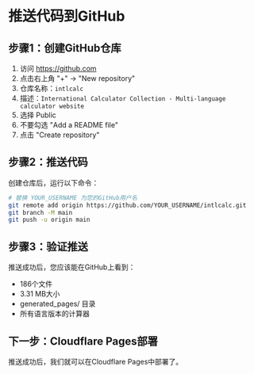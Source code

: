 # 推送代码到GitHub

## 步骤1：创建GitHub仓库
1. 访问 https://github.com
2. 点击右上角 "+" → "New repository"
3. 仓库名称：`intlcalc`
4. 描述：`International Calculator Collection - Multi-language calculator website`
5. 选择 Public
6. 不要勾选 "Add a README file"
7. 点击 "Create repository"

## 步骤2：推送代码
创建仓库后，运行以下命令：

```bash
# 替换 YOUR_USERNAME 为您的GitHub用户名
git remote add origin https://github.com/YOUR_USERNAME/intlcalc.git
git branch -M main
git push -u origin main
```

## 步骤3：验证推送
推送成功后，您应该能在GitHub上看到：
- 186个文件
- 3.31 MB大小
- generated_pages/ 目录
- 所有语言版本的计算器

## 下一步：Cloudflare Pages部署
推送成功后，我们就可以在Cloudflare Pages中部署了。 